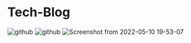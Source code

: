 # Tech-Blog
![github](https://user-images.githubusercontent.com/98457577/167691460-cb5db53a-fb46-4634-a221-87444c72be53.jpeg)
![github](https://user-images.githubusercontent.com/98457577/167691460-cb5db53a-fb46-4634-a221-87444c72be53.jpeg)
![Screenshot from 2022-05-10 19-53-07](https://user-images.githubusercontent.com/98457577/167692033-19e00daa-35c3-4bc7-998d-7b1832a16d58.png)

